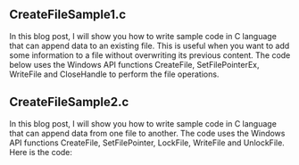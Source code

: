 ## CreateFileSample1.c
In this blog post, I will show you how to write sample code in C language that can append data to an existing file. This is useful when you want to add some information to a file without overwriting its previous content. The code below uses the Windows API functions CreateFile, SetFilePointerEx, WriteFile and CloseHandle to perform the file operations.

## CreateFileSample2.c
In this blog post, I will show you how to write sample code in C language that can append data from one file to another. The code uses the Windows API functions CreateFile, SetFilePointer, LockFile, WriteFile and UnlockFile. Here is the code:
